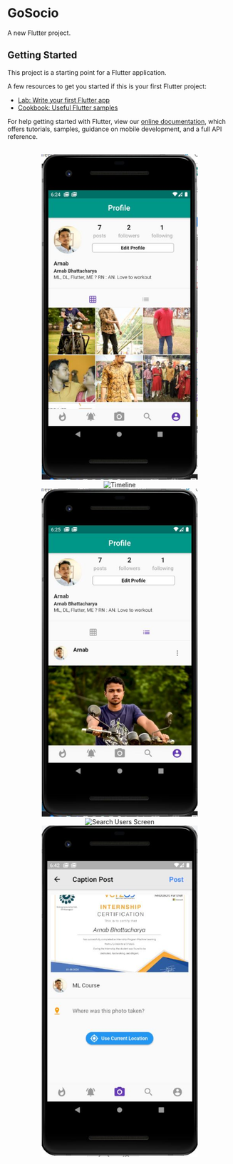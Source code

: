 # GoSocio

A new Flutter project.

## Getting Started

This project is a starting point for a Flutter application.

A few resources to get you started if this is your first Flutter project:

- [Lab: Write your first Flutter app](https://flutter.dev/docs/get-started/codelab)
- [Cookbook: Useful Flutter samples](https://flutter.dev/docs/cookbook)

For help getting started with Flutter, view our
[online documentation](https://flutter.dev/docs), which offers tutorials,
samples, guidance on mobile development, and a full API reference.
<br><br>
<p align="center">
  <img src="https://github.com/Arnab28122000/GoSocio/blob/master/Profile_page.JPG" width="350" title="Profile Page"><br>
  <img src="(https://github.com/Arnab28122000/GoSocio/blob/master/Timeline.JPG" width="350" title="Timeline"><br>
  <img src="https://github.com/Arnab28122000/GoSocio/blob/master/profile_page_2.JPG" width="350" title="Profile"><br>
  <img src="https://github.com/Arnab28122000/GoSocio/blob/master/Search_users_screen" width="350" title="Search Users Screen"><br>
  <img src="https://github.com/Arnab28122000/GoSocio/blob/master/create_post_screen.JPG" width="350" alt="accessibility text">
</p>
